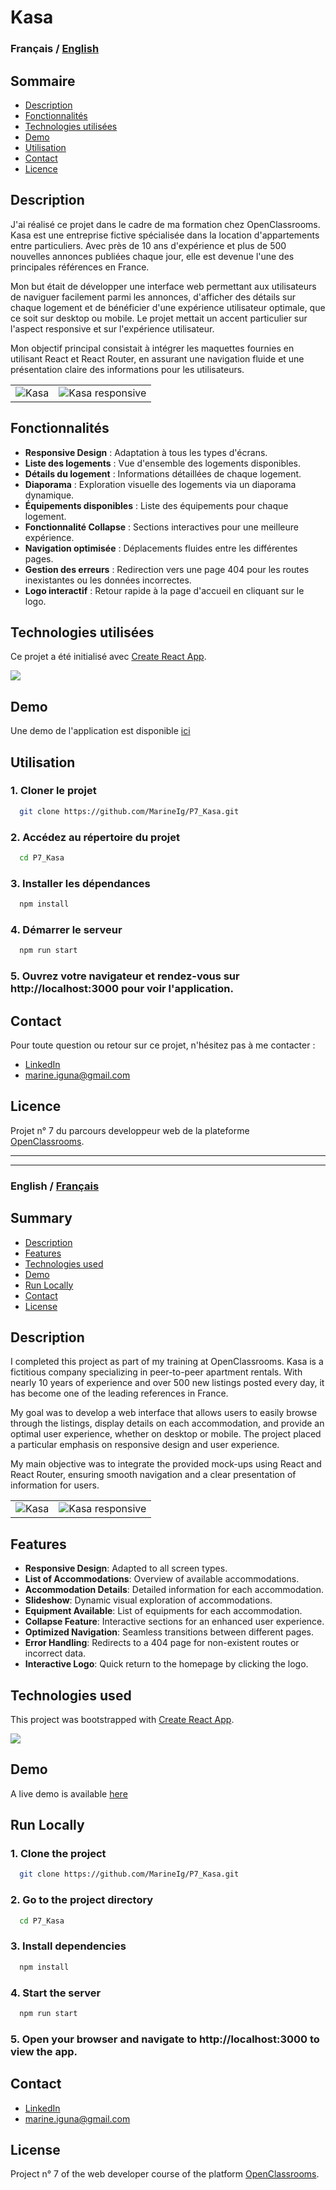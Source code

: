 # Kasa

### Français / [English](#english--français)


## Sommaire

- [Description](#description)
- [Fonctionnalités](#fonctionnalités)
- [Technologies utilisées](#technologies-utilisées)
- [Demo](#Demo)
- [Utilisation](#Utilisation)
- [Contact](#contact)
- [Licence](#licence)

## Description

J'ai réalisé ce projet dans le cadre de ma formation chez OpenClassrooms. Kasa est une entreprise fictive spécialisée dans la location d'appartements entre particuliers. Avec près de 10 ans d'expérience et plus de 500 nouvelles annonces publiées chaque jour, elle est devenue l'une des principales références en France.

Mon but était de développer une interface web permettant aux utilisateurs de naviguer facilement parmi les annonces, d'afficher des détails sur chaque logement et de bénéficier d'une expérience utilisateur optimale, que ce soit sur desktop ou mobile. Le projet mettait un accent particulier sur l'aspect responsive et sur l'expérience utilisateur.

Mon objectif principal consistait à intégrer les maquettes fournies en utilisant React et React Router, en assurant une navigation fluide et une présentation claire des informations pour les utilisateurs.

<table>
  <tr>
    <td><img src="public/Kasa_home.png" alt="Kasa"></td>
    <td><img src="public/Kasa_housing_responsive.png" alt="Kasa responsive"></td>
  </tr>
</table>

## Fonctionnalités

- **Responsive Design** : Adaptation à tous les types d'écrans.
- **Liste des logements** : Vue d'ensemble des logements disponibles.
- **Détails du logement** : Informations détaillées de chaque logement.
- **Diaporama** : Exploration visuelle des logements via un diaporama dynamique.
- **Équipements disponibles** : Liste des équipements pour chaque logement.
- **Fonctionnalité Collapse** : Sections interactives pour une meilleure expérience.
- **Navigation optimisée** : Déplacements fluides entre les différentes pages.
- **Gestion des erreurs** : Redirection vers une page 404 pour les routes inexistantes ou les données incorrectes.
- **Logo interactif** : Retour rapide à la page d'accueil en cliquant sur le logo.

## Technologies utilisées

Ce projet a été initialisé avec [Create React App](https://github.com/facebook/create-react-app).

<p >
  <a href="https://skillicons.dev">
    <img src="https://skillicons.dev/icons?i=react,figma,scss,git" />
  </a>
</p>

## Demo

Une demo de l'application est disponible [ici](https://kasa-marine-iguna.vercel.app/)

## Utilisation

### 1. Cloner le projet

```bash
  git clone https://github.com/MarineIg/P7_Kasa.git
```

### 2. Accédez au répertoire du projet

```bash
  cd P7_Kasa
```

### 3. Installer les dépendances

```bash
  npm install
```

### 4. Démarrer le serveur

```bash
  npm run start
```

### 5. Ouvrez votre navigateur et rendez-vous sur http://localhost:3000 pour voir l'application.

## Contact

Pour toute question ou retour sur ce projet, n'hésitez pas à me contacter :


- [LinkedIn](https://www.linkedin.com/in/marine-iguna/)
- marine.iguna@gmail.com

## Licence

Projet n° 7 du parcours developpeur web de la plateforme [OpenClassrooms](https://openclassrooms.com/fr/).

---
---
### English / [Français](#français--english)


## Summary

- [Description](#Description)
- [Features](#features)
- [Technologies used](#technologies-used)
- [Demo](#demo-1)
- [Run Locally](#run-locally)
- [Contact](#contact-1)
- [License](#license)

## Description

I completed this project as part of my training at OpenClassrooms. Kasa is a fictitious company specializing in peer-to-peer apartment rentals. With nearly 10 years of experience and over 500 new listings posted every day, it has become one of the leading references in France.

My goal was to develop a web interface that allows users to easily browse through the listings, display details on each accommodation, and provide an optimal user experience, whether on desktop or mobile. The project placed a particular emphasis on responsive design and user experience.

My main objective was to integrate the provided mock-ups using React and React Router, ensuring smooth navigation and a clear presentation of information for users.

<table>
  <tr>
    <td><img src="public/Kasa_home.png" alt="Kasa"></td>
    <td><img src="public/Kasa_housing_responsive.png" alt="Kasa responsive"></td>
  </tr>
</table>

## Features

- **Responsive Design**: Adapted to all screen types.
- **List of Accommodations**: Overview of available accommodations.
- **Accommodation Details**: Detailed information for each accommodation.
- **Slideshow**: Dynamic visual exploration of accommodations.
- **Equipment Available**: List of equipments for each accommodation.
- **Collapse Feature**: Interactive sections for an enhanced user experience.
- **Optimized Navigation**: Seamless transitions between different pages.
- **Error Handling**: Redirects to a 404 page for non-existent routes or incorrect data.
- **Interactive Logo**: Quick return to the homepage by clicking the logo.


## Technologies used

This project was bootstrapped with [Create React App](https://github.com/facebook/create-react-app).

<p >
  <a href="https://skillicons.dev">
    <img src="https://skillicons.dev/icons?i=react,figma,scss,git" />
  </a>
</p>

## Demo

A live demo is available [here](https://kasa-marine-iguna.vercel.app/)

## Run Locally

### 1. Clone the project

```bash
  git clone https://github.com/MarineIg/P7_Kasa.git
```

### 2. Go to the project directory

```bash
  cd P7_Kasa
```

### 3. Install dependencies

```bash
  npm install
```

### 4. Start the server

```bash
  npm run start
```

### 5. Open your browser and navigate to http://localhost:3000 to view the app.

## Contact

- [LinkedIn](https://www.linkedin.com/in/marine-iguna/)
- marine.iguna@gmail.com

## License

Project n° 7 of the web developer course of the platform [OpenClassrooms](https://openclassrooms.com/fr/).

